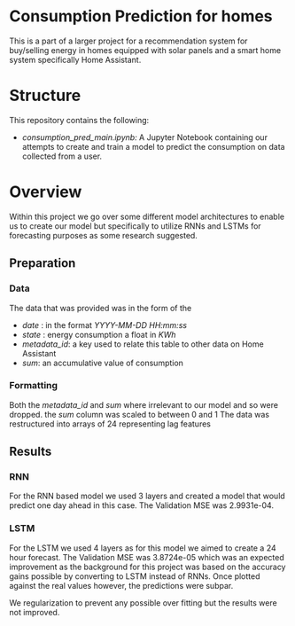 # Consumption Prediction for homes

This is a part of a larger project for a recommendation system for buy/selling energy in homes equipped with solar panels and a smart home system specifically Home Assistant.


# Structure

This repository contains the following:

 - *consumption_pred_main.ipynb:* A Jupyter Notebook containing our attempts to create and train a model to predict the consumption on data collected from a user.

 

# Overview

Within this project we go over some different model architectures to enable us to create our model but specifically to utilize RNNs and LSTMs for forecasting purposes as some research suggested.

## Preparation

### Data
The data that was provided was in the form of the 
- *date* :  in the format *YYYY-MM-DD HH:mm:ss*
- *state* : energy consumption a float in *KWh*
- *metadata_id*:  a key used to relate this table to other data on Home Assistant
- *sum*: an accumulative value of consumption 

### Formatting
Both the *metadata_id* and *sum*  where irrelevant to our model and so were dropped. 
the *sum* column was scaled to between 0 and 1
The data was restructured into arrays of 24 representing lag features


## Results
### RNN
For the RNN based model we used 3 layers and created a model that would predict one day ahead in this case. The Validation MSE was 2.9931e-04.

### LSTM
For the LSTM we used 4 layers as for this model we aimed to create a 24 hour forecast. The Validation MSE was 3.8724e-05 which was an expected improvement as the background for this project was based on the accuracy gains possible by converting to LSTM instead of RNNs.
Once plotted against the real values however, the predictions were subpar.

We regularization to prevent any possible over fitting but the results were not improved.
